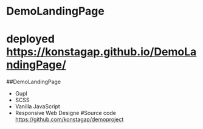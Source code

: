 # DemoLandingPage
# deployed https://konstagap.github.io/DemoLandingPage/
##DemoLandingPage
- Gupl
- SCSS
- Vanilla JavaScript
- Responsive Web Designe
#Source code https://github.com/konstagap/demoproject
